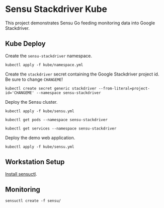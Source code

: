 # Sensu Stackdriver Kube

This project demonstrates Sensu Go feeding monitoring data into Google Stackdriver.

## Kube Deploy

Create the `sensu-stackdriver` namespace.

```
kubectl apply -f kube/namespace.yml
```

Create the `stackdriver` secret containing the Google Stackdriver project id. Be sure to change `CHANGEME`!

```
kubectl create secret generic stackdriver --from-literal=project-id='CHANGEME' --namespace sensu-stackdriver
```

Deploy the Sensu cluster.

```
kubectl apply -f kube/sensu.yml

kubectl get pods --namespace sensu-stackdriver

kubectl get services --namespace sensu-stackdriver
```

Deploy the demo web application.

```
kubectl apply -f kube/sensu.yml
```

## Workstation Setup

[Install sensuctl](https://docs.sensu.io/sensu-go/latest/installation/install-sensu/#install-sensuctl).

## Monitoring

```
sensuctl create -f sensu/
```
